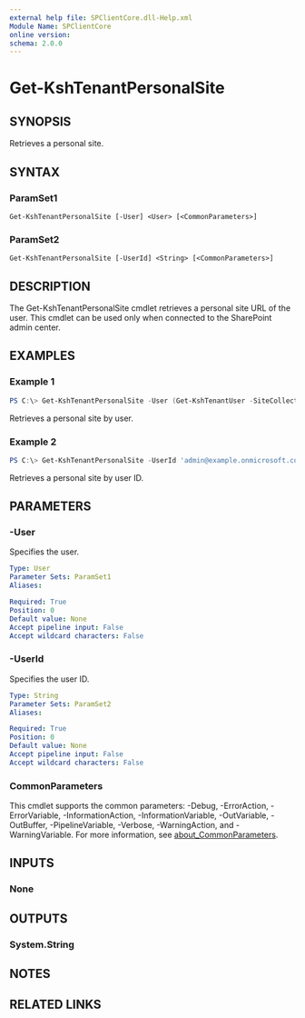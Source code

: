 ```yaml
---
external help file: SPClientCore.dll-Help.xml
Module Name: SPClientCore
online version:
schema: 2.0.0
---
```


# Get-KshTenantPersonalSite

## SYNOPSIS
Retrieves a personal site.

## SYNTAX

### ParamSet1
```
Get-KshTenantPersonalSite [-User] <User> [<CommonParameters>]
```

### ParamSet2
```
Get-KshTenantPersonalSite [-UserId] <String> [<CommonParameters>]
```

## DESCRIPTION
The Get-KshTenantPersonalSite cmdlet retrieves a personal site URL of the user. This cmdlet can be used only when connected to the SharePoint admin center.

## EXAMPLES

### Example 1
```powershell
PS C:\> Get-KshTenantPersonalSite -User (Get-KshTenantUser -SiteCollectionUrl 'https://example.sharepoint.com/sites/japan' -UserName 'i:0#.f|membership|admin@example.onmicrosoft.com')
```

Retrieves a personal site by user.

### Example 2
```powershell
PS C:\> Get-KshTenantPersonalSite -UserId 'admin@example.onmicrosoft.com'
```

Retrieves a personal site by user ID.

## PARAMETERS

### -User
Specifies the user.

```yaml
Type: User
Parameter Sets: ParamSet1
Aliases:

Required: True
Position: 0
Default value: None
Accept pipeline input: False
Accept wildcard characters: False
```

### -UserId
Specifies the user ID.

```yaml
Type: String
Parameter Sets: ParamSet2
Aliases:

Required: True
Position: 0
Default value: None
Accept pipeline input: False
Accept wildcard characters: False
```

### CommonParameters
This cmdlet supports the common parameters: -Debug, -ErrorAction, -ErrorVariable, -InformationAction, -InformationVariable, -OutVariable, -OutBuffer, -PipelineVariable, -Verbose, -WarningAction, and -WarningVariable. For more information, see [about_CommonParameters](http://go.microsoft.com/fwlink/?LinkID=113216).

## INPUTS

### None

## OUTPUTS

### System.String

## NOTES

## RELATED LINKS
